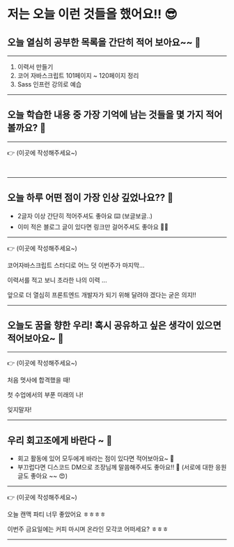 # 저는 오늘 이런 것들을 했어요!! 😎

## 오늘 열심히 공부한 목록을 간단히 적어 보아요~~ 📝

---

1. 이력서 만들기
2. 코어 자바스크립트 101페이지 ~ 120페이지 정리
3. Sass 인프런 강의로 예습

---



## 오늘 학습한 내용 중 가장 기억에 남는 것들을 몇 가지 적어볼까요? 📝

---

👉 (이곳에 작성해주세요~)

```


```

---



## 오늘 하루 어떤 점이 가장 인상 깊었나요?? 🌛

- 2글자 이상 간단히 적어주셔도 좋아요 ⌨️ (보글보글..)
- 이미 적은 블로그 글이 있다면 링크만 걸어주셔도 좋아요 🙌🙌

---

👉 (이곳에 작성해주세요~)

코어자바스크립트 스터디로 어느 덧 이번주가 마지막...

이력서를 적고 보니 초라한 나의 이력 ...

앞으로 더 열심히 프론트엔드 개발자가 되기 위해 달려야 겠다는 굳은 의지!!

---



## 오늘도 꿈을 향한 우리! 혹시 공유하고 싶은 생각이 있으면 적어보아요~ 📝

---

👉 (이곳에 작성해주세요~)

처음 멋사에 합격했을 때!

첫 수업에서의 부푼 미래의 나!

잊지말자!

---



## 우리 회고조에게 바란다 ~ 🤗

- 회고 활동에 있어 모두에게 바라는 점이 있다면 적어보아요~ 📝
- 부끄럽다면 디스코드 DM으로 조장님께 말씀해주셔도 좋아요!! 📨
  (서로에 대한 응원 글도 좋아요 ~~ 😍)
---

👉 (이곳에 작성해주세요~)

오늘 캔맥 파티 너무 좋았어요 ㅎㅎㅎㅎ 

이번주 금요일에는 커피 마시며 온라인 모각코 어떠세요? ㅎㅎㅎ

---
